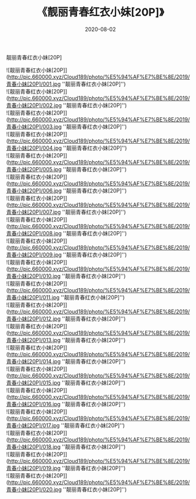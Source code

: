﻿---
layout: post
title:  《靓丽青春红衣小妹[20P]》
date:   2020-08-02
img: http://pic.660000.xyz/Cloud189/photo/%E5%94%AF%E7%BE%8E/2019/青春小妹[20P]/000.jpg
categories: [美女, 清纯, 唯美]
---

靓丽青春红衣小妹[20P]

![靓丽青春红衣小妹[20P]](http://pic.660000.xyz/Cloud189/photo/%E5%94%AF%E7%BE%8E/2019/青春小妹[20P]/001.jpg ''靓丽青春红衣小妹[20P]'') <br>
![靓丽青春红衣小妹[20P]](http://pic.660000.xyz/Cloud189/photo/%E5%94%AF%E7%BE%8E/2019/青春小妹[20P]/002.jpg ''靓丽青春红衣小妹[20P]'') <br>
![靓丽青春红衣小妹[20P]](http://pic.660000.xyz/Cloud189/photo/%E5%94%AF%E7%BE%8E/2019/青春小妹[20P]/003.jpg ''靓丽青春红衣小妹[20P]'') <br>
![靓丽青春红衣小妹[20P]](http://pic.660000.xyz/Cloud189/photo/%E5%94%AF%E7%BE%8E/2019/青春小妹[20P]/004.jpg ''靓丽青春红衣小妹[20P]'') <br>
![靓丽青春红衣小妹[20P]](http://pic.660000.xyz/Cloud189/photo/%E5%94%AF%E7%BE%8E/2019/青春小妹[20P]/005.jpg ''靓丽青春红衣小妹[20P]'') <br>
![靓丽青春红衣小妹[20P]](http://pic.660000.xyz/Cloud189/photo/%E5%94%AF%E7%BE%8E/2019/青春小妹[20P]/006.jpg ''靓丽青春红衣小妹[20P]'') <br>
![靓丽青春红衣小妹[20P]](http://pic.660000.xyz/Cloud189/photo/%E5%94%AF%E7%BE%8E/2019/青春小妹[20P]/007.jpg ''靓丽青春红衣小妹[20P]'') <br>
![靓丽青春红衣小妹[20P]](http://pic.660000.xyz/Cloud189/photo/%E5%94%AF%E7%BE%8E/2019/青春小妹[20P]/008.jpg ''靓丽青春红衣小妹[20P]'') <br>
![靓丽青春红衣小妹[20P]](http://pic.660000.xyz/Cloud189/photo/%E5%94%AF%E7%BE%8E/2019/青春小妹[20P]/009.jpg ''靓丽青春红衣小妹[20P]'') <br>
![靓丽青春红衣小妹[20P]](http://pic.660000.xyz/Cloud189/photo/%E5%94%AF%E7%BE%8E/2019/青春小妹[20P]/010.jpg ''靓丽青春红衣小妹[20P]'') <br>
![靓丽青春红衣小妹[20P]](http://pic.660000.xyz/Cloud189/photo/%E5%94%AF%E7%BE%8E/2019/青春小妹[20P]/011.jpg ''靓丽青春红衣小妹[20P]'') <br>
![靓丽青春红衣小妹[20P]](http://pic.660000.xyz/Cloud189/photo/%E5%94%AF%E7%BE%8E/2019/青春小妹[20P]/012.jpg ''靓丽青春红衣小妹[20P]'') <br>
![靓丽青春红衣小妹[20P]](http://pic.660000.xyz/Cloud189/photo/%E5%94%AF%E7%BE%8E/2019/青春小妹[20P]/013.jpg ''靓丽青春红衣小妹[20P]'') <br>
![靓丽青春红衣小妹[20P]](http://pic.660000.xyz/Cloud189/photo/%E5%94%AF%E7%BE%8E/2019/青春小妹[20P]/014.jpg ''靓丽青春红衣小妹[20P]'') <br>
![靓丽青春红衣小妹[20P]](http://pic.660000.xyz/Cloud189/photo/%E5%94%AF%E7%BE%8E/2019/青春小妹[20P]/015.jpg ''靓丽青春红衣小妹[20P]'') <br>
![靓丽青春红衣小妹[20P]](http://pic.660000.xyz/Cloud189/photo/%E5%94%AF%E7%BE%8E/2019/青春小妹[20P]/016.jpg ''靓丽青春红衣小妹[20P]'') <br>
![靓丽青春红衣小妹[20P]](http://pic.660000.xyz/Cloud189/photo/%E5%94%AF%E7%BE%8E/2019/青春小妹[20P]/017.jpg ''靓丽青春红衣小妹[20P]'') <br>
![靓丽青春红衣小妹[20P]](http://pic.660000.xyz/Cloud189/photo/%E5%94%AF%E7%BE%8E/2019/青春小妹[20P]/018.jpg ''靓丽青春红衣小妹[20P]'') <br>
![靓丽青春红衣小妹[20P]](http://pic.660000.xyz/Cloud189/photo/%E5%94%AF%E7%BE%8E/2019/青春小妹[20P]/019.jpg ''靓丽青春红衣小妹[20P]'') <br>
![靓丽青春红衣小妹[20P]](http://pic.660000.xyz/Cloud189/photo/%E5%94%AF%E7%BE%8E/2019/青春小妹[20P]/020.jpg ''靓丽青春红衣小妹[20P]'') <br>
